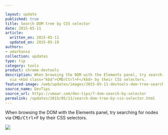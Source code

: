 ```yaml
---

layout: update
published: true
title: Search DOM tree by CSS selector
date: 2015-05-11
article:
  written_on: 2015-05-11
  updated_on: 2015-05-19
authors:
- umarhansa
collection: updates
type: tip
category: tools
product: chrome-devtools
description: When browsing the DOM with the Elements panel, try searching for nodes
  via <kbd class="kbd">CMD/Ctrl+F</kbd> by their CSS selectors.
featured-image: /web/updates/images/2015-05-11-devtools-dom-tree-search-by-css-selector/dom-search-by-selector.gif
source_name: DevTips
source_url: https://umaar.com/dev-tips/7-dom-search-by-selector
permalink: /updates/2015/05/11/search-dom-tree-by-css-selector.html
---
```

When browsing the DOM with the Elements panel, try searching for nodes via <kbd class="kbd">CMD/Ctrl+F</kbd> by their CSS selectors.

<img class="block" src="/web/updates/images/2015-05-11-devtools-dom-tree-search-by-css-selector/dom-search-by-selector.gif">

